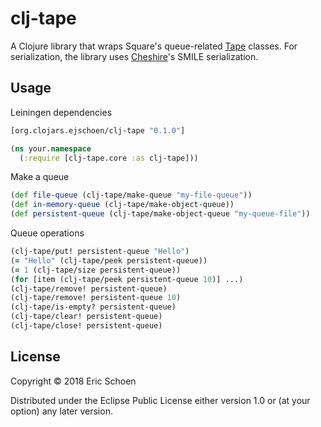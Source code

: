 # clj-tape

A Clojure library that wraps Square's queue-related [Tape](https://github.com/square/tape) classes.  For serialization, the library uses [Cheshire](https://github.com/dakrone/cheshire)'s SMILE serialization.

## Usage

Leiningen dependencies

```clojure
[org.clojars.ejschoen/clj-tape "0.1.0"]
```



```clojure
(ns your.namespace
  (:require [clj-tape.core :as clj-tape]))
```

Make a queue

```clojure
(def file-queue (clj-tape/make-queue "my-file-queue"))
(def in-memory-queue (clj-tape/make-object-queue))
(def persistent-queue (clj-tape/make-object-queue "my-queue-file"))
```

Queue operations

```clojure
(clj-tape/put! persistent-queue "Hello")
(= "Hello" (clj-tape/peek persistent-queue))
(= 1 (clj-tape/size persistent-queue))
(for [item (clj-tape/peek persistent-queue 10)] ...)
(clj-tape/remove! persistent-queue)
(clj-tape/remove! persistent-queue 10)
(clj-tape/is-empty? persistent-queue)
(clj-tape/clear! persistent-queue)
(clj-tape/close! persistent-queue)
```

## License

Copyright © 2018 Eric Schoen

Distributed under the Eclipse Public License either version 1.0 or (at
your option) any later version.

